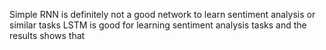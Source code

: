 Simple RNN is definitely not a good network to learn sentiment analysis or similar tasks
LSTM is good for learning sentiment analysis tasks and the results shows that
